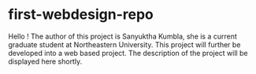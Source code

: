 # first-webdesign-repo

Hello !
The author of this project is Sanyuktha Kumbla, she is a current graduate student at Northeastern University.
This project will further be developed into a web based project.
The description of the project will be displayed here shortly.
